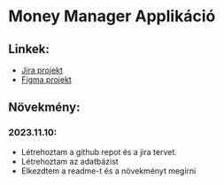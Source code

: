 # Money Manager Applikáció

## Linkek: 
- [Jira projekt](https://wrongthehun.atlassian.net/jira/software/projects/WEB/boards/2)
- [Figma projekt](https://www.figma.com/file/4G823FeMEGEEnwOi6h0x6P/dr%C3%B3tv%C3%A1z?type=design&node-id=0%3A1&mode=design&t=3itSGhDvNnvsUmp9-1)

## Növekmény:
### 2023.11.10:
- Létrehoztam a github repot és a jira tervet.
- Létrehoztam az adatbázist
- Elkezdtem a readme-t és a növekményt megírni
